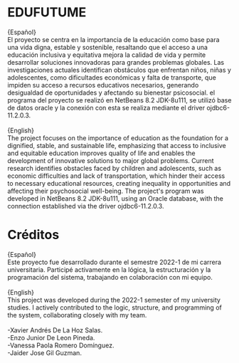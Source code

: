 # EDUFUTUME
{Español}
<br>
El proyecto se centra en la importancia de la educación como base para una vida digna, estable y sostenible, resaltando que el acceso a una educación inclusiva y equitativa mejora la calidad de vida y permite desarrollar soluciones innovadoras para grandes problemas globales. Las investigaciones actuales identifican obstáculos que enfrentan niños, niñas y adolescentes, como dificultades económicas y falta de transporte, que impiden su acceso a recursos educativos necesarios, generando desigualdad de oportunidades y afectando su bienestar psicosocial.
el programa del proyecto se realizó en NetBeans 8.2 JDK-8u111, se utilizó base de datos oracle y la conexión con esta se realiza mediante el driver ojdbc6-11.2.0.3.
<br>
<br>
{English}
<br>
The project focuses on the importance of education as the foundation for a dignified, stable, and sustainable life, emphasizing that access to inclusive and equitable education improves quality of life and enables the development of innovative solutions to major global problems. Current research identifies obstacles faced by children and adolescents, such as economic difficulties and lack of transportation, which hinder their access to necessary educational resources, creating inequality in opportunities and affecting their psychosocial well-being.
The project's program was developed in NetBeans 8.2 JDK-8u111, using an Oracle database, with the connection established via the driver ojdbc6-11.2.0.3.

# Créditos
{Español}
<br>
Este proyecto fue desarrollado durante el semestre 2022-1 de mi carrera universitaria. Participé activamente en la lógica, la estructuración y la programación del sistema, trabajando en colaboración con mi equipo.
<br>
<br>
{English}
<br>
This project was developed during the 2022-1 semester of my university studies. I actively contributed to the logic, structure, and programming of the system, collaborating closely with my team.
<br>
<br>
-Xavier Andrés De La Hoz Salas.<br>
-Enzo Junior De Leon Pineda.<br>
-Vanessa Paola Romero Domínguez.<br>
-Jaider Jose Gil Guzman.<br>
